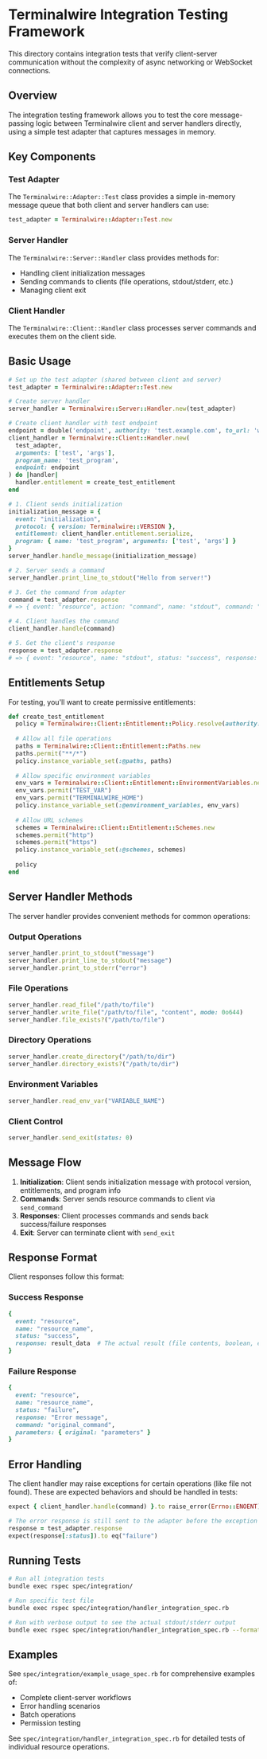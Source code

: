 # Terminalwire Integration Testing Framework

This directory contains integration tests that verify client-server communication without the complexity of async networking or WebSocket connections.

## Overview

The integration testing framework allows you to test the core message-passing logic between Terminalwire client and server handlers directly, using a simple test adapter that captures messages in memory.

## Key Components

### Test Adapter

The `Terminalwire::Adapter::Test` class provides a simple in-memory message queue that both client and server handlers can use:

```ruby
test_adapter = Terminalwire::Adapter::Test.new
```

### Server Handler

The `Terminalwire::Server::Handler` class provides methods for:
- Handling client initialization messages
- Sending commands to clients (file operations, stdout/stderr, etc.)
- Managing client exit

### Client Handler

The `Terminalwire::Client::Handler` class processes server commands and executes them on the client side.

## Basic Usage

```ruby
# Set up the test adapter (shared between client and server)
test_adapter = Terminalwire::Adapter::Test.new

# Create server handler
server_handler = Terminalwire::Server::Handler.new(test_adapter)

# Create client handler with test endpoint
endpoint = double('endpoint', authority: 'test.example.com', to_url: 'ws://test.example.com')
client_handler = Terminalwire::Client::Handler.new(
  test_adapter,
  arguments: ['test', 'args'],
  program_name: 'test_program',
  endpoint: endpoint
) do |handler|
  handler.entitlement = create_test_entitlement
end

# 1. Client sends initialization
initialization_message = {
  event: "initialization",
  protocol: { version: Terminalwire::VERSION },
  entitlement: client_handler.entitlement.serialize,
  program: { name: 'test_program', arguments: ['test', 'args'] }
}
server_handler.handle_message(initialization_message)

# 2. Server sends a command
server_handler.print_line_to_stdout("Hello from server!")

# 3. Get the command from adapter
command = test_adapter.response
# => { event: "resource", action: "command", name: "stdout", command: "print_line", parameters: { data: "Hello from server!" } }

# 4. Client handles the command
client_handler.handle(command)

# 5. Get the client's response
response = test_adapter.response
# => { event: "resource", name: "stdout", status: "success", response: nil }
```

## Entitlements Setup

For testing, you'll want to create permissive entitlements:

```ruby
def create_test_entitlement
  policy = Terminalwire::Client::Entitlement::Policy.resolve(authority: 'test.example.com')
  
  # Allow all file operations
  paths = Terminalwire::Client::Entitlement::Paths.new
  paths.permit("**/*")
  policy.instance_variable_set(:@paths, paths)
  
  # Allow specific environment variables
  env_vars = Terminalwire::Client::Entitlement::EnvironmentVariables.new
  env_vars.permit("TEST_VAR")
  env_vars.permit("TERMINALWIRE_HOME")
  policy.instance_variable_set(:@environment_variables, env_vars)
  
  # Allow URL schemes
  schemes = Terminalwire::Client::Entitlement::Schemes.new
  schemes.permit("http")
  schemes.permit("https")
  policy.instance_variable_set(:@schemes, schemes)
  
  policy
end
```

## Server Handler Methods

The server handler provides convenient methods for common operations:

### Output Operations
```ruby
server_handler.print_to_stdout("message")
server_handler.print_line_to_stdout("message")
server_handler.print_to_stderr("error")
```

### File Operations
```ruby
server_handler.read_file("/path/to/file")
server_handler.write_file("/path/to/file", "content", mode: 0o644)
server_handler.file_exists?("/path/to/file")
```

### Directory Operations
```ruby
server_handler.create_directory("/path/to/dir")
server_handler.directory_exists?("/path/to/dir")
```

### Environment Variables
```ruby
server_handler.read_env_var("VARIABLE_NAME")
```

### Client Control
```ruby
server_handler.send_exit(status: 0)
```

## Message Flow

1. **Initialization**: Client sends initialization message with protocol version, entitlements, and program info
2. **Commands**: Server sends resource commands to client via `send_command`
3. **Responses**: Client processes commands and sends back success/failure responses
4. **Exit**: Server can terminate client with `send_exit`

## Response Format

Client responses follow this format:

### Success Response
```ruby
{
  event: "resource",
  name: "resource_name",
  status: "success", 
  response: result_data  # The actual result (file contents, boolean, etc.)
}
```

### Failure Response
```ruby
{
  event: "resource",
  name: "resource_name", 
  status: "failure",
  response: "Error message",
  command: "original_command",
  parameters: { original: "parameters" }
}
```

## Error Handling

The client handler may raise exceptions for certain operations (like file not found). These are expected behaviors and should be handled in tests:

```ruby
expect { client_handler.handle(command) }.to raise_error(Errno::ENOENT)

# The error response is still sent to the adapter before the exception
response = test_adapter.response
expect(response[:status]).to eq("failure")
```

## Running Tests

```bash
# Run all integration tests
bundle exec rspec spec/integration/

# Run specific test file
bundle exec rspec spec/integration/handler_integration_spec.rb

# Run with verbose output to see the actual stdout/stderr output
bundle exec rspec spec/integration/handler_integration_spec.rb --format documentation
```

## Examples

See `spec/integration/example_usage_spec.rb` for comprehensive examples of:
- Complete client-server workflows
- Error handling scenarios
- Batch operations
- Permission testing

See `spec/integration/handler_integration_spec.rb` for detailed tests of individual resource operations.